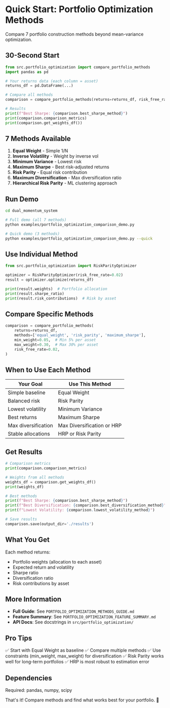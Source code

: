 # Quick Start: Portfolio Optimization Methods

Compare 7 portfolio construction methods beyond mean-variance optimization.

## 30-Second Start

```python
from src.portfolio_optimization import compare_portfolio_methods
import pandas as pd

# Your returns data (each column = asset)
returns_df = pd.DataFrame(...)

# Compare all methods
comparison = compare_portfolio_methods(returns=returns_df, risk_free_rate=0.02)

# Results
print(f"Best Sharpe: {comparison.best_sharpe_method}")
print(comparison.comparison_metrics)
print(comparison.get_weights_df())
```

## 7 Methods Available

1. **Equal Weight** - Simple 1/N
2. **Inverse Volatility** - Weight by inverse vol
3. **Minimum Variance** - Lowest risk
4. **Maximum Sharpe** - Best risk-adjusted returns
5. **Risk Parity** - Equal risk contribution  
6. **Maximum Diversification** - Max diversification ratio
7. **Hierarchical Risk Parity** - ML clustering approach

## Run Demo

```bash
cd dual_momentum_system

# Full demo (all 7 methods)
python examples/portfolio_optimization_comparison_demo.py

# Quick demo (3 methods)
python examples/portfolio_optimization_comparison_demo.py --quick
```

## Use Individual Method

```python
from src.portfolio_optimization import RiskParityOptimizer

optimizer = RiskParityOptimizer(risk_free_rate=0.02)
result = optimizer.optimize(returns_df)

print(result.weights)  # Portfolio allocation
print(result.sharpe_ratio)
print(result.risk_contributions)  # Risk by asset
```

## Compare Specific Methods

```python
comparison = compare_portfolio_methods(
    returns=returns_df,
    methods=['equal_weight', 'risk_parity', 'maximum_sharpe'],
    min_weight=0.05,  # Min 5% per asset
    max_weight=0.30,  # Max 30% per asset
    risk_free_rate=0.02,
)
```

## When to Use Each Method

| Your Goal | Use This Method |
|-----------|-----------------|
| Simple baseline | Equal Weight |
| Balanced risk | Risk Parity |
| Lowest volatility | Minimum Variance |
| Best returns | Maximum Sharpe |
| Max diversification | Max Diversification or HRP |
| Stable allocations | HRP or Risk Parity |

## Get Results

```python
# Comparison metrics
print(comparison.comparison_metrics)

# Weights from all methods
weights_df = comparison.get_weights_df()
print(weights_df)

# Best methods
print(f"Best Sharpe: {comparison.best_sharpe_method}")
print(f"Best Diversification: {comparison.best_diversification_method}")
print(f"Lowest Volatility: {comparison.lowest_volatility_method}")

# Save results
comparison.save(output_dir='./results')
```

## What You Get

Each method returns:
- Portfolio weights (allocation to each asset)
- Expected return and volatility
- Sharpe ratio
- Diversification ratio
- Risk contributions by asset

## More Information

- **Full Guide**: See `PORTFOLIO_OPTIMIZATION_METHODS_GUIDE.md`
- **Feature Summary**: See `PORTFOLIO_OPTIMIZATION_FEATURE_SUMMARY.md`
- **API Docs**: See docstrings in `src/portfolio_optimization/`

## Pro Tips

✅ Start with Equal Weight as baseline
✅ Compare multiple methods
✅ Use constraints (min_weight, max_weight) for diversification
✅ Risk Parity works well for long-term portfolios
✅ HRP is most robust to estimation error

## Dependencies

Required: pandas, numpy, scipy

That's it! Compare methods and find what works best for your portfolio. 🎯
